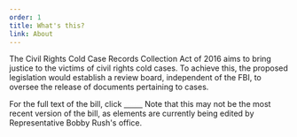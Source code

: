 ```yaml
---
order: 1
title: What's this?
link: About
---
```


The Civil Rights Cold Case Records Collection Act of 2016 aims to bring justice to the victims of civil rights cold cases. To achieve this, the proposed legislation would establish a review board, independent of the FBI, to oversee the release of documents pertaining to cases.

For the full text of the bill, click <a href="/images/thecivilrightscoldcaserecordscollectionactof2016.pdf"><span style="color: white">here.</span></a> Note that this may not be the most recent version of the bill, as elements are currently being edited by Representative Bobby Rush's office.
